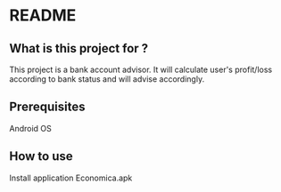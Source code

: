 README
======
What is this project for ?
--------------------------
This project is a bank account advisor. It will calculate user's profit/loss according to bank status and will advise accordingly.

Prerequisites
-------------
Android OS


How to use
----------
Install application Economica.apk

